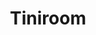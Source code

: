 ---
description: 本来是朋友聊天的app，由于人少，就当做台湾风情看看吧。
layout: post
results:
- primaryGenreName: Social Networking
  version: '1.0.1'
  artworkUrl100: http://a495.phobos.apple.com/us/r30/Purple5/v4/fe/47/da/fe47dac3-e20c-a090-c303-57caa360e287/mzl.ryqwfekj.png
  trackViewUrl: https://itunes.apple.com/cn/app/tiniroom/id947685226?mt=8&uo=4
  artworkUrl60: http://a191.phobos.apple.com/us/r30/Purple3/v4/1c/7f/20/1c7f20a3-8f40-cbb3-9cf2-13f04fed0bd0/AppIcon60x60_U00402x.png
  minimumOsVersion: '7.0'
  sellerName: Herxun Inc.
  supportedDevices:
  - iPadFourthGen4G
  - iPhone6
  - iPadThirdGen
  - iPodTouchFifthGen
  - iPadMini4G
  - iPhone5
  - iPhone5c
  - iPad2Wifi
  - iPadMini
  - iPhone4S
  - iPhone5s
  - iPhone4
  - iPadFourthGen
  - iPhone6Plus
  - iPadThirdGen4G
  - iPad23G
  genres:
  - 社交
  - 生活
  trackName: Tiniroom
  description: "氣味相投 暢所欲言\n\n一起邀請朋友開房間，透過貼文、圖片、線上聊天，毫無顧忌、盡情分享你的生活與認識新朋友，匿名照片大串連，完全匿名完全私密，不用擔心被肉搜！\n\n*
    建立任何主題的聊天室，透過私密QR Code 分享房間， 邀請陌生朋友加入。\n* 尋找任何你有興趣的主題，加入房間，分享你的看法與大作。\n*
    加入私密線上群聊，即時互動，輕鬆與共同興趣的朋友或陌生人聊天。\n* 自訂房間主題，顏色，設定隱私權限。 \n\nTiniroom 就是你我天南地北的交流小天地。\n\n內建有趣的小房間：\n\n1.有沒有半夜很餓的八卦\n2.聞腋青年\n3.畫圈圈30秒輕鬆補獲貓咪\n4.進擊的開箱文\n5.街角咖啡旅人\n6.我的廚房藝事\n\n快來建立你專屬的小房間。"
  price: 0
  trackId: 947685226
  releaseDate: '2015-02-13T09:01:41Z'
  advisories:
  - 偶尔/轻微的色情内容或裸露
  - 偶尔/轻微的亵渎或低俗幽默
  - 偶尔/轻微的成人/性暗示题材
  - 偶尔/轻微的卡通或幻想暴力
  screenshotUrls:
  - http://a5.mzstatic.com/us/r30/Purple3/v4/71/ab/6c/71ab6c57-8821-3038-92d1-d46ab2c48e79/screen1136x1136.jpeg
  - http://a5.mzstatic.com/us/r30/Purple1/v4/1b/62/16/1b621677-21c0-cef9-e142-2b10caebdf06/screen1136x1136.jpeg
  - http://a1.mzstatic.com/us/r30/Purple5/v4/a8/0e/25/a80e25ee-3b5b-3fb6-1649-dc11ca6ba520/screen1136x1136.jpeg
  - http://a4.mzstatic.com/us/r30/Purple5/v4/d7/93/df/d793dfde-8f62-9602-d1eb-75e8de70d7fa/screen1136x1136.jpeg
  - http://a5.mzstatic.com/us/r30/Purple3/v4/52/9b/f5/529bf5f5-760a-f2a7-bcc5-84ec75407e57/screen1136x1136.jpeg
  artistViewUrl: https://itunes.apple.com/cn/artist/herxun-inc./id405436239?uo=4
  primaryGenreId: 6005
  kind: software
  fileSizeBytes: '6901129'
  bundleId: co.herxun.tiniroom
  releaseNotes: 修正問題
  sellerUrl: https://www.facebook.com/tinirooms
  artistName: Herxun Inc.
  trackCensoredName: Tiniroom
  isGameCenterEnabled: false
  contentAdvisoryRating: 12+
  languageCodesISO2A: &a []
  trackContentRating: 12+
  features: *a
  wrapperType: software
  artworkUrl512: http://a495.phobos.apple.com/us/r30/Purple5/v4/fe/47/da/fe47dac3-e20c-a090-c303-57caa360e287/mzl.ryqwfekj.png
  formattedPrice: 免费
  artistId: 405436239
  genreIds:
  - '6005'
  - '6012'
  currency: CNY
  ipadScreenshotUrls: *a
category: 社交
tags: tag1
resultCount: 1
title: Tiniroom

---